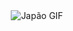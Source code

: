 <div style="text-align: center;">
    <img src="[[https://images.app.goo.gl/kK41SCB5QS9DCq3F7](https://pin.it/45INNGaFt)]" alt="Japão GIF" style="max-width: 100%; height: auto;" />
</div>
